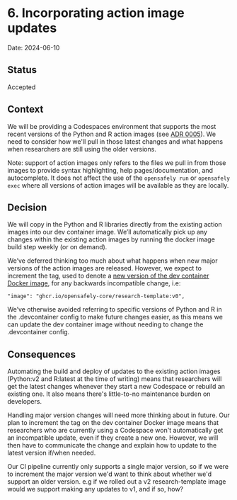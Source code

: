 # 6. Incorporating action image updates

Date: 2024-06-10

## Status

Accepted

## Context

We will be providing a Codespaces environment that supports the most recent versions of the Python and R action images (see [ADR 0005](https://github.com/opensafely-core/research-template-docker/blob/54d0b53b22f257cfa887123b53d4bfad6f9c8533/docs/adr/0005-support-most-recent-action-images.md)). We need to consider how we'll pull in those latest changes and what happens when researchers are still using the older versions.

Note: support of action images only refers to the files we pull in from those images to provide syntax highlighting, help pages/documentation, and autocomplete. It does not affect the use of the `opensafely run` or `opensafely exec` where all versions of action images will be available as they are locally.

## Decision

We will copy in the Python and R libraries directly from the existing action images into our dev container image. We’ll automatically pick up any changes within the existing action images by running the docker image build step weekly (or on demand).

We’ve deferred thinking too much about what happens when new major versions of the action images are released. However, we expect to increment the tag, used to denote a [new version of the dev container Docker image](https://github.com/opensafely/research-template/blob/5bd648f567b52c46a82979dc072d7355b22b2fff/.devcontainer/devcontainer.json#L5), for any backwards incompatible change, i.e:

```
"image": "ghcr.io/opensafely-core/research-template:v0",
```

We’ve otherwise avoided referring to specific versions of Python and R in the .devcontainer config to make future changes easier, as this means we can update the dev container image without needing to change the .devcontainer config.

## Consequences

Automating the build and deploy of updates to the existing action images (Python:v2 and R:latest at the time of writing) means that researchers will get the latest changes whenever they start a new Codespace or rebuild an existing one. It also means there's little-to-no maintenance burden on developers.

Handling major version changes will need more thinking about in future. Our plan to increment the tag on the dev container Docker image means that researchers who are currently using a Codespace won't automatically get an incompatible update, even if they create a new one. However, we will then have to communicate the change and explain how to update to the latest version if/when needed.

Our CI pipeline currently only supports a single major version, so if we were to increment the major version we'd want to think about whether we'd support an older version. e.g if we rolled out a v2 research-template image would we support making any updates to v1, and if so, how?
